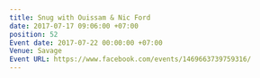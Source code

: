 ```yaml
---
title: Snug with Ouissam & Nic Ford
date: 2017-07-17 09:06:00 +07:00
position: 52
Event date: 2017-07-22 00:00:00 +07:00
Venue: Savage
Event URL: https://www.facebook.com/events/1469663739759316/
---
```


